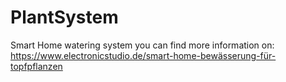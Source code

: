 # PlantSystem
Smart Home watering system you can find more information on:
https://www.electronicstudio.de/smart-home-bewässerung-für-topfpflanzen
